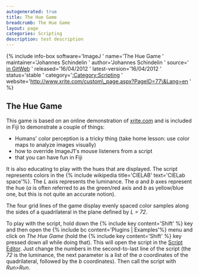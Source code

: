 ```yaml
---
autogenerated: true
title: The Hue Game
breadcrumb: The Hue Game
layout: page
categories: Scripting
description: test description
---
```


{% include info-box software='ImageJ ' name='The Hue Game ' maintainer='Johannes Schindelin ' author='Johannes Schindelin ' source=' [in GitWeb](https://fiji.sc/cgi-bin/gitweb.cgi?p=fiji.git;a=blob;f=plugins/Examples/The_Hue_Game.bsh;hb=refs/heads/master) ' released='16/04/2012 ' latest-version='16/04/2012 ' status='stable ' category='[:Category:Scripting](_Category_Scripting "wikilink") ' website='http://www.xrite.com/custom\_page.aspx?PageID=77\&Lang=en ' %}

## The Hue Game

This game is based on an online demonstration of [xrite.com](http://www.xrite.com/custom_page.aspx?PageID=77&Lang=en) and is included in Fiji to demonstrate a couple of things:

  - Humans' color perception is a tricky thing (take home lesson: use color maps to analyze images visually)
  - how to override ImageJ1's mouse listeners from a script
  - that you can have fun in Fiji

It is also educating to play with the hues that are displayed. The script represents colors in the {% include wikipedia title='CIELAB' text='CIELab space'%}. The *L* axis represents the luminance. The *a* and *b* axes represent the hue (*a* is often referred to as the green/red axis and *b* as yellow/blue one, but this is not quite an accurate notion).

The four grid lines of the game display evenly spaced color samples along the sides of a quadrilateral in the plane defined by *L = 72*.

To play with the script, hold down the {% include key content='Shift' %} key and then open the {% include bc content='Plugins | Examples'%} menu and click on *The Hue Game* (hold the {% include key content='Shift' %} key pressed down all while doing that). This will open the script in the [Script Editor](Script_Editor "wikilink"). Just change the numbers in the second-to-last line of the script (the *72* is the luminance, the next parameter is a list of the *a* coordinates of the quadrilateral, followed by the *b* coordinates). Then call the script with *Run\>Run*.


